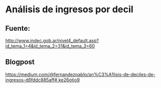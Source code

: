 # Análisis de ingresos por decil

## Fuente:

http://www.indec.gob.ar/nivel4_default.asp?id_tema_1=4&id_tema_2=31&id_tema_3=60

## Blogpost

https://medium.com/@fernandezpablo/an%C3%A1lisis-de-deciles-de-ingresos-d6fddc885aff#.ke26otjo9
